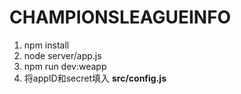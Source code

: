 # CHAMPIONSLEAGUEINFO  
 
1. npm install   
2. node server/app.js  
3. npm run dev:weapp  
4. 将appID和secret填入 **src/config.js**
